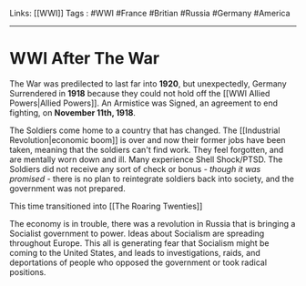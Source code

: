 Links: [[WWI]]
Tags : #WWI #France #Britian #Russia #Germany #America
___
# WWI After The War
The War was predilected to last far into **1920**, but unexpectedly, Germany Surrendered in **1918** because they could not hold off the [[WWI Allied Powers|Allied Powers]]. An Armistice was Signed, an agreement to end fighting, on **November 11th, 1918**.

The Soldiers come home to a country that has changed. The [[Industrial Revolution|economic boom]] is over and now their former jobs have been taken, meaning that the soldiers can't find work. They feel forgotten, and are mentally worn down and ill. Many experience Shell Shock/PTSD.
The Soldiers did not receive any sort of check or bonus - *though it was promised* - there is no plan to reintegrate soldiers back into society, and the government was not prepared.

This time transitioned into [[The Roaring Twenties]]

The economy is in trouble, there was a revolution in Russia that is bringing a Socialist government to power. Ideas about Socialism are spreading throughout Europe. This all is generating fear that Socialism might be coming to the United States,  and leads to investigations, raids, and deportations of people who opposed the government or took radical positions.